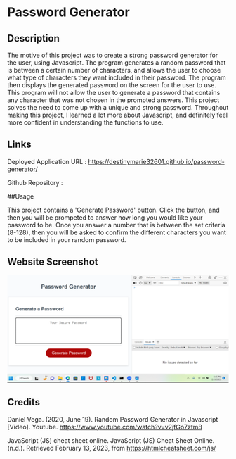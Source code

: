 # Password Generator
## Description

The motive of this project was to create a strong password generator for the user, using Javascript. The program generates a random password that is between a certain number of characters, and allows the user to choose what type of characters they want included in their password. The program then displays the generated password on the screen for the user to use. This program will not allow the user to generate a password that contains any character that was not chosen in the prompted answers. This project solves the need to come up with a unique and strong password. Throughout making this project, I learned a lot more about Javascript, and definitely feel more confident in understanding the functions to use.

## Links

Deployed Application URL : https://destinymarie32601.github.io/password-generator/

Github Repository : 

##Usage

This project contains a 'Generate Password' button. Click the button, and then you will be prompeted to answer how long you would like your password to be. Once you answer a number that is between the set criteria (8-128), then you will be asked to confirm the different characters you want to be included in your random password. 

## Website Screenshot

![Alt text](Assets/imageScreenshot/Screenshot%20(3).png)

## Credits

 Daniel Vega. (2020, June 19). Random Password Generator in Javascript [Video]. Youtube. https://www.youtube.com/watch?v=v2jfGo7ztm8 

 JavaScript (JS) cheat sheet online. JavaScript (JS) Cheat Sheet Online. (n.d.). Retrieved February 13, 2023, from https://htmlcheatsheet.com/js/ 

